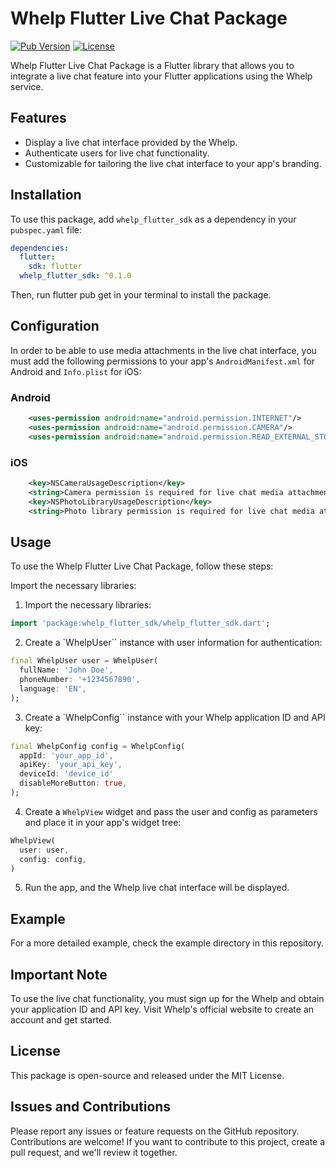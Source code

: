 # Whelp Flutter Live Chat Package

[![Pub Version](https://img.shields.io/pub/v/whelp_flutter_sdk)](https://pub.dev/packages/whelp_flutter_sdk)
[![License](https://img.shields.io/github/license/your_username/whelp_flutter_sdk)](https://github.com/Whelp-Inc/whelp-flutter-sdk/blob/main/LICENSE)

Whelp Flutter Live Chat Package is a Flutter library that allows you to integrate a live chat feature into your Flutter applications using the Whelp service.

## Features

- Display a live chat interface provided by the Whelp.
- Authenticate users for live chat functionality.
- Customizable for tailoring the live chat interface to your app's branding.

## Installation

To use this package, add `whelp_flutter_sdk` as a dependency in your `pubspec.yaml` file:

```yaml
dependencies:
  flutter:
    sdk: flutter
  whelp_flutter_sdk: ^0.1.0
```

Then, run flutter pub get in your terminal to install the package.

## Configuration

In order to be able to use media attachments in the live chat interface, you must add the following permissions to your app's `AndroidManifest.xml` for Android and `Info.plist` for iOS:

### Android

```xml
    <uses-permission android:name="android.permission.INTERNET"/>
    <uses-permission android:name="android.permission.CAMERA"/>
    <uses-permission android:name="android.permission.READ_EXTERNAL_STORAGE"/>
```

### iOS

```xml
    <key>NSCameraUsageDescription</key>
    <string>Camera permission is required for live chat media attachments.</string>
    <key>NSPhotoLibraryUsageDescription</key>
    <string>Photo library permission is required for live chat media attachments.</string>
```

## Usage

To use the Whelp Flutter Live Chat Package, follow these steps:

Import the necessary libraries:

1. Import the necessary libraries:

```dart 
import 'package:whelp_flutter_sdk/whelp_flutter_sdk.dart';
```

2. Create a `WhelpUser`` instance with user information for authentication:
    
```dart
final WhelpUser user = WhelpUser(
  fullName: 'John Doe',
  phoneNumber: '+1234567890',
  language: 'EN',
);
```

3. Create a `WhelpConfig`` instance with your Whelp application ID and API key:
    
```dart
final WhelpConfig config = WhelpConfig(
  appId: 'your_app_id',
  apiKey: 'your_api_key',
  deviceId: 'device_id'
  disableMoreButton: true,
);
```

4. Create a `WhelpView` widget and pass the user and config as parameters and place it in your app's widget tree:

```dart
WhelpView(
  user: user,
  config: config,
)
```

5. Run the app, and the Whelp live chat interface will be displayed.

## Example

For a more detailed example, check the example directory in this repository.

## Important Note

To use the live chat functionality, you must sign up for the Whelp and obtain your application ID and API key. Visit Whelp's official website to create an account and get started.

## License
This package is open-source and released under the MIT License.

## Issues and Contributions

Please report any issues or feature requests on the GitHub repository. Contributions are welcome! If you want to contribute to this project, create a pull request, and we'll review it together.